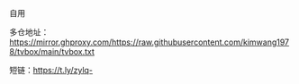 自用

多仓地址：https://mirror.ghproxy.com/https://raw.githubusercontent.com/kimwang1978/tvbox/main/tvbox.txt

短链：https://t.ly/zylq-
